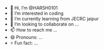- 👋 Hi, I’m @HARSH0101
- 👀 I’m interested in coding
- 🌱 I’m currently learning from JECRC jaipur
- 💞️ I’m looking to collaborate on ...
- 📫 How to reach me ...
- 😄 Pronouns: ...
- ⚡ Fun fact: ...

<!---
Hersh881/Hersh881 is a ✨ special ✨ repository because its `README.md` (this file) appears on your GitHub profile.
You can click the Preview link to take a look at your changes.
--->
